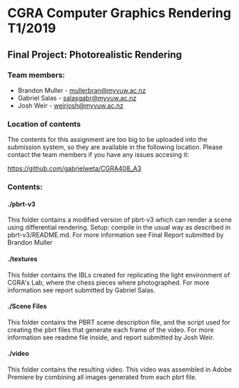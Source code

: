 
# CGRA Computer Graphics Rendering T1/2019


## Final Project: Photorealistic Rendering

### Team members:
- Brandon Muller - mullerbran@myvuw.ac.nz
- Gabriel Salas - salasgabr@myvuw.ac.nz
- Josh Weir - weirjosh@myvuw.ac.nz

### Location of contents
The contents for this assignment are too big to be uploaded into the submission system, so they are available in the 
following location.  Please contact the team members if you have any issues accesing it:

https://github.com/gabrielweta/CGRA408_A3

### Contents:

#### ./pbrt-v3
This folder contains a modified version of pbrt-v3 which can render a scene using differential rendering.
Setup: compile in the usual way as described in pbrt-v3/README.md.  For more information see Final Report  submitted by Brandon Muller

#### ./textures
This folder contains the IBLs created for replicating the light environment of CGRA's Lab, where the chess pieces where 
photographed.  For more information see report submitted by Gabriel Salas.

#### ./Scene Files
This folder contains the PBRT scene description file, and the script used for creating the pbrt files that generate each frame of the video.
For more information see readme file inside, and report submitted by Josh Weir.

#### ./video
This folder contains the resulting video.  This video was assembled in Adobe Premiere by combining all images generated
from each pbrt file.


